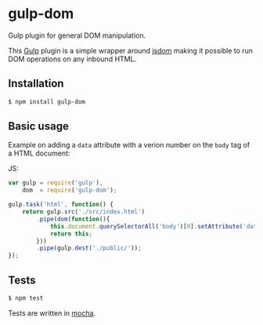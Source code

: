 # gulp-dom

Gulp plugin for general DOM manipulation.

This [Gulp](http://gulpjs.com/) plugin is a simple wrapper around 
[jsdom](https://github.com/tmpvar/jsdom) making it possible to run DOM 
operations on any inbound HTML.


## Installation

```bash
$ npm install gulp-dom
````


## Basic usage

Example on adding a `data` attribute with a verion number on the `body` tag of a
HTML document:

JS:
```js
var gulp = require('gulp'),
    dom  = require('gulp-dom');

gulp.task('html', function() {
    return gulp.src('./src/index.html')
        .pipe(dom(function(){
            this.document.querySelectorAll('body')[0].setAttribute('data-version', '1.0');;
            return this;
        }))
        .pipe(gulp.dest('./public/'));
});
```


## Tests

```bash
$ npm test
````

Tests are written in [mocha](http://visionmedia.github.io/mocha/).
